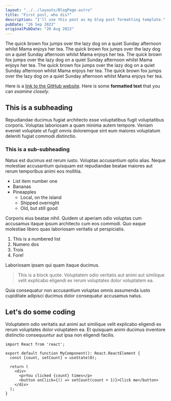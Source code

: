 ```yaml
---
layout: "../../layouts/BlogPage.astro"
title: "First post, who dis?"
description: "I'll use this post as my blog post formatting template."
pubDate: "26 Sep 2022"
originalPubDate: "20 Aug 2022"
---
```


The quick brown fox jumps over the lazy dog on a quiet Sunday afternoon whilst Mama enjoys her tea.  The quick brown fox jumps over the lazy dog on a quiet Sunday afternoon whilst Mama enjoys her tea.  The quick brown fox jumps over the lazy dog on a quiet Sunday afternoon whilst Mama enjoys her tea.  The quick brown fox jumps over the lazy dog on a quiet Sunday afternoon whilst Mama enjoys her tea.  The quick brown fox jumps over the lazy dog on a quiet Sunday afternoon whilst Mama enjoys her tea. 

Here is a [link to the GitHub website](https://github.com). Here is some **formatted text** that you can *examine closely*.

## This is a subheading

Repudiandae ducimus fugiat architecto esse voluptatibus fugit voluptatibus corporis. Voluptas
laboriosam a quam minima autem tempore. Veniam eveniet voluptate ut fugit omnis doloremque
sint eum maiores voluptatum deleniti fugiat commodi distinctio.

### This is a sub-subheading

Natus est ducimus est rerum iusto. Voluptas accusantium optio alias. Neque molestiae
accusantium quisquam est repudiandae beatae maiores aut rerum temporibus animi eos mollitia.

- List item number one
- Bananas
- Pineapples
  - Local, on the island
  - Shipped overnight
  - Old, but still good

Corporis eius beatae nihil. Quidem ut aperiam odio voluptas cum accusamus itaque ipsum
architecto cum eos commodi. Quo eaque molestiae libero quas laboriosam veritatis ut
perspiciatis.

1. This is a numbered list
2. Numero dos
3. Trois
4. Fore!

Laboriosam ipsam qui quam itaque ducimus. 

> This is a block quote. Voluptatem odio veritatis aut animi aut similique velit explicabo
> eligendi ex rerum voluptates dolor voluptatem ea.

Quia consequatur non accusantium voluptas omnis assumenda iusto cupiditate adipisci ducimus
dolor consequatur accusamus natus.

## Let's do some coding

Voluptatem odio veritatis aut animi aut similique velit explicabo eligendi ex rerum voluptates
dolor voluptatem ea. Et quisquam animi ducimus inventore distinctio consequuntur aut ipsa non
eligendi facilis.

```tsx
import React from 'react'; 

export default function MyComponent(): React.ReactElement {
  const [count, setCount] = useState(0);

  return (
    <div>
      <p>You clicked {count} times</p>
      <button onClick={() => setCount(count + 1)}>Click me</button>
    </div>
  );
}
```
